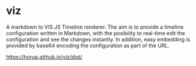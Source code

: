 # viz
A markdown to VIS.JS Timeline renderer.
The aim is to provide a timeline configuration written in Markdown, with the posibility to real-time edit the configuration and see the changes instantly.
In addition, easy embedding is provided by base64 encoding the configuration as part of the URL. 

https://horup.github.io/viz/dist/

